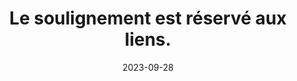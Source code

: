 ---
N: '134'
Rubrique: Liens
title: Le soulignement est réservé aux liens. 
detail: Le soulignement est réservé aux liens. 
abstract: 
categories: [" Liens"]
agrege: O4134-E042
opquast: '4 134'
indiceebook: '42'
description: "Règle n° 042"
weight:  042
actif: '1'
layout: rules
date: 2023-09-28
tags: ["", ""]
objectif: ["", ""]
Meo: [""]
Controle: ""
Author: ["Opquast"]
steps: ["", ""]
---